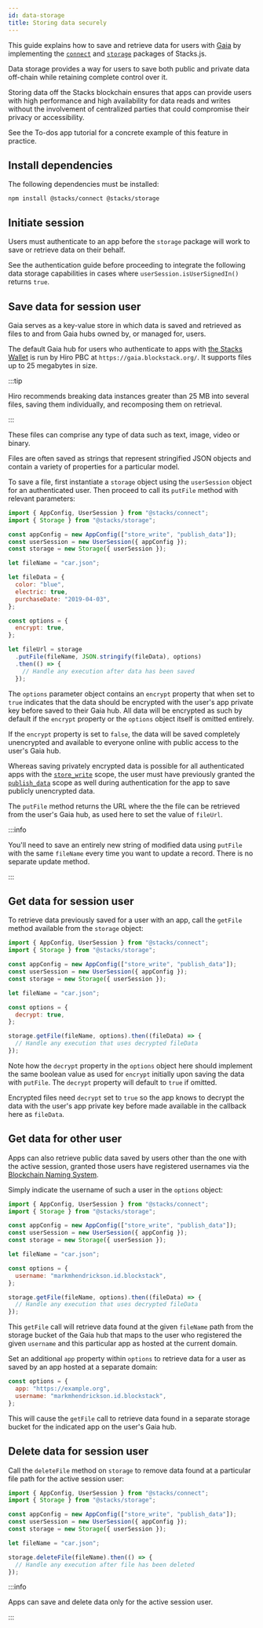 ```yaml
---
id: data-storage
title: Storing data securely
---
```


This guide explains how to save and retrieve data for users with [Gaia](https://docs.stacks.co/build-apps/references/gaia) by implementing the [`connect`](https://github.com/hirosystems/connect/) and [`storage`](https://stacks.js.org/modules/storage.html) packages of Stacks.js.

Data storage provides a way for users to save both public and private data off-chain while retaining complete control over it.

Storing data off the Stacks blockchain ensures that apps can provide users with high performance and high availability for data reads and writes without the involvement of centralized parties that could compromise their privacy or accessibility.

See the To-dos app tutorial for a concrete example of this feature in practice.

## Install dependencies

The following dependencies must be installed:

```
npm install @stacks/connect @stacks/storage
```

## Initiate session

Users must authenticate to an app before the `storage` package will work to save or retrieve data on their behalf.

See the authentication guide before proceeding to integrate the following data storage capabilities in cases where `userSession.isUserSignedIn()` returns `true`.

## Save data for session user

Gaia serves as a key-value store in which data is saved and retrieved as files to and from Gaia hubs owned by, or managed for, users.

The default Gaia hub for users who authenticate to apps with [the Stacks Wallet](https://www.hiro.so/wallet/install-web) is run by Hiro PBC at `https://gaia.blockstack.org/`. It supports files up to 25 megabytes in size.

:::tip

Hiro recommends breaking data instances greater than 25 MB into several files, saving them individually, and recomposing them on retrieval.

:::

These files can comprise any type of data such as text, image, video or binary.

Files are often saved as strings that represent stringified JSON objects and contain a variety of properties for a particular model.

To save a file, first instantiate a `storage` object using the `userSession` object for an authenticated user. Then proceed to call its `putFile` method with relevant parameters:

```js
import { AppConfig, UserSession } from "@stacks/connect";
import { Storage } from "@stacks/storage";

const appConfig = new AppConfig(["store_write", "publish_data"]);
const userSession = new UserSession({ appConfig });
const storage = new Storage({ userSession });

let fileName = "car.json";

let fileData = {
  color: "blue",
  electric: true,
  purchaseDate: "2019-04-03",
};

const options = {
  encrypt: true,
};

let fileUrl = storage
  .putFile(fileName, JSON.stringify(fileData), options)
  .then(() => {
    // Handle any execution after data has been saved
  });
```

The `options` parameter object contains an `encrypt` property that when set to `true` indicates that the data should be encrypted with the user's app private key before saved to their Gaia hub. All data will be encrypted as such by default if the `encrypt` property or the `options` object itself is omitted entirely.

If the `encrypt` property is set to `false`, the data will be saved completely unencrypted and available to everyone online with public access to the user's Gaia hub.

Whereas saving privately encrypted data is possible for all authenticated apps with the [`store_write`](https://stacks.js.org/enums/auth.authscope.html#store_write) scope, the user must have previously granted the [`publish_data`](https://stacks.js.org/enums/auth.authscope.html#publish_data) scope as well during authentication for the app to save publicly unencrypted data.

The `putFile` method returns the URL where the the file can be retrieved from the user's Gaia hub, as used here to set the value of `fileUrl`.

:::info

You'll need to save an entirely new string of modified data using `putFile` with the same `fileName` every time you want to update a record. There is no separate update method.

:::

## Get data for session user

To retrieve data previously saved for a user with an app, call the `getFile` method available from the `storage` object:

```js
import { AppConfig, UserSession } from "@stacks/connect";
import { Storage } from "@stacks/storage";

const appConfig = new AppConfig(["store_write", "publish_data"]);
const userSession = new UserSession({ appConfig });
const storage = new Storage({ userSession });

let fileName = "car.json";

const options = {
  decrypt: true,
};

storage.getFile(fileName, options).then((fileData) => {
  // Handle any execution that uses decrypted fileData
});
```

Note how the `decrypt` property in the `options` object here should implement the same boolean value as used for `encrypt` initially upon saving the data with `putFile`. The `decrypt` property will default to `true` if omitted.

Encrypted files need `decrypt` set to `true` so the app knows to decrypt the data with the user's app private key before made available in the callback here as `fileData`.

## Get data for other user

Apps can also retrieve public data saved by users other than the one with the active session, granted those users have registered usernames via the [Blockchain Naming System](https://docs.stacks.co/build-apps/references/bns).

Simply indicate the username of such a user in the `options` object:

```js
import { AppConfig, UserSession } from "@stacks/connect";
import { Storage } from "@stacks/storage";

const appConfig = new AppConfig(["store_write", "publish_data"]);
const userSession = new UserSession({ appConfig });
const storage = new Storage({ userSession });

let fileName = "car.json";

const options = {
  username: "markmhendrickson.id.blockstack",
};

storage.getFile(fileName, options).then((fileData) => {
  // Handle any execution that uses decrypted fileData
});
```

This `getFile` call will retrieve data found at the given `fileName` path from the storage bucket of the Gaia hub that maps to the user who registered the given `username` and this particular app as hosted at the current domain.

Set an additional `app` property within `options` to retrieve data for a user as saved by an app hosted at a separate domain:

```js
const options = {
  app: "https://example.org",
  username: "markmhendrickson.id.blockstack",
};
```

This will cause the `getFile` call to retrieve data found in a separate storage bucket for the indicated app on the user's Gaia hub.

## Delete data for session user

Call the `deleteFile` method on `storage` to remove data found at a particular file path for the active session user:

```js
import { AppConfig, UserSession } from "@stacks/connect";
import { Storage } from "@stacks/storage";

const appConfig = new AppConfig(["store_write", "publish_data"]);
const userSession = new UserSession({ appConfig });
const storage = new Storage({ userSession });

let fileName = "car.json";

storage.deleteFile(fileName).then(() => {
  // Handle any execution after file has been deleted
});
```

:::info

Apps can save and delete data only for the active session user.

:::
